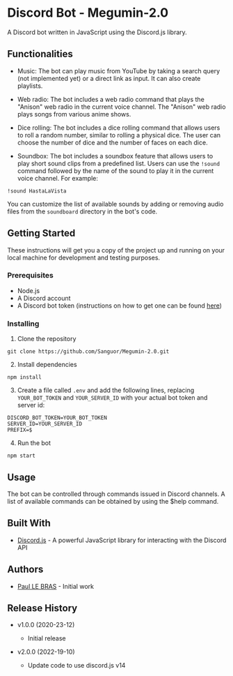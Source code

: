 # Discord Bot - Megumin-2.0

A Discord bot written in JavaScript using the Discord.js library.

## Functionalities

- Music: The bot can play music from YouTube by taking a search query (not implemented yet) or a direct link as input. It can also create playlists.

- Web radio: The bot includes a web radio command that plays the "Anison" web radio in the current voice channel. The "Anison" web radio plays songs from various anime shows.

- Dice rolling: The bot includes a dice rolling command that allows users to roll a random number, similar to rolling a physical dice. The user can choose the number of dice and the number of faces on each dice.

- Soundbox: The bot includes a soundbox feature that allows users to play short sound clips from a predefined list. Users can use the `!sound` command followed by the name of the sound to play it in the current voice channel. For example:

```
!sound HastaLaVista
```



You can customize the list of available sounds by adding or removing audio files from the `soundboard` directory in the bot's code.

## Getting Started

These instructions will get you a copy of the project up and running on your local machine for development and testing purposes.

### Prerequisites

- Node.js
- A Discord account
- A Discord bot token (instructions on how to get one can be found [here](https://discordjs.guide/preparations/setting-up-a-bot-application.html))

### Installing

1. Clone the repository

```
git clone https://github.com/Sanguor/Megumin-2.0.git
```

2. Install dependencies

```
npm install
```

3. Create a file called `.env` and add the following lines, replacing `YOUR_BOT_TOKEN` and `YOUR_SERVER_ID` with your actual bot token and server id:

```
DISCORD_BOT_TOKEN=YOUR_BOT_TOKEN
SERVER_ID=YOUR_SERVER_ID
PREFIX=$
```

4. Run the bot

```
npm start
```

## Usage

The bot can be controlled through commands issued in Discord channels. A list of available commands can be obtained by using the $help command.



## Built With

- [Discord.js](https://discord.js.org/) - A powerful JavaScript library for interacting with the Discord API





## Authors

- [Paul LE BRAS](https://github.com/Sanguor) - Initial work


## Release History

- v1.0.0 (2020-23-12)
  - Initial release


- v2.0.0 (2022-19-10)
  - Update code to use discord.js v14

